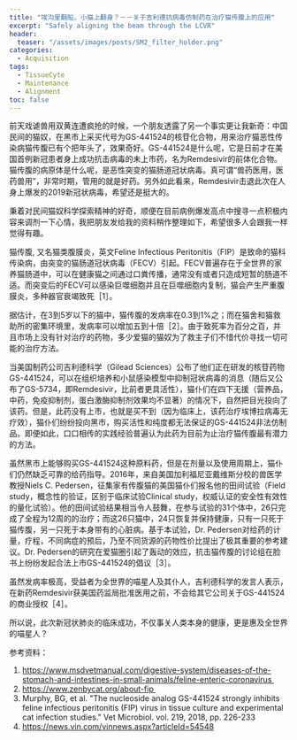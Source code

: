 ```yaml
---
title: "埃沟里翻船，小猫上翻身？－－关于吉利德抗病毒仿制药在治疗猫传腹上的应用"
excerpt: "Safely aligning the beam through the LCVR"
header:
  teaser: "/assets/images/posts/SM2_filter_holder.png"
categories:
  - Acquisition
tags: 
  - TissueCyte
  - Maintenance
  - Alignment
toc: false
---
```

 

前天戏谑兽用双黄连遭疯抢的时候，一个朋友透露了另一个事实更让我新奇：中国民间的猫奴，在黑市上采买代号为GS-441524的核苷化合物，用来治疗猫恶性传染病猫传腹已有个把年头了，效果奇好。GS-441524是什么呢，它是日前才在美国首例新冠患者身上成功抗击病毒的未上市药，名为Remdesivir的前体化合物。猫传腹的病原体是什么呢，是恶性突变的猫肠道冠状病毒。真可谓“兽药医用，医药兽用”，非常时期，管用的就是好药。另外如此看来，Remdesivir击退此次在人身上爆发的2019新冠状病毒，希望还是挺大的。

秉着对民间猫奴科学探索精神的好奇，顺便在目前病例爆发高点中搜寻一点积极内容来调剂一下心情，我把朋友发给我的资料稍作整理如下，希望很多人会跟我一样觉得有趣。

猫传腹, 又名猫类腹膜炎，英文Feline Infectious Peritonitis（FIP）是致命的猫科传染病，由突变的猫肠道冠状病毒（FECV）引起。FECV普遍存在于全世界的家养猫肠道中，可以在健康猫之间通过口粪传播，通常没有或者只造成短暂的肠道不适。而突变后的FECV可以感染巨噬细胞并且在巨噬细胞内复制，猫会产生严重腹膜炎，多种器官衰竭致死［1］。

据估计，在3到5岁以下的猫中，猫传腹的发病率在0.3到1%之；而在猫舍和猫救助所的密集环境里，发病率可以增加五到十倍［2］。由于致死率为百分之百，并且市场上没有针对治疗的药物，多少爱猫的猫奴为了救主子们不惜代价寻找一切可能的治疗方法。

当美国制药公司吉利德科学（Gilead Sciences）公布了他们正在研发的核苷药物GS-441524，可以在组织培养和小鼠感染模型中抑制冠状病毒的消息（随后又公布了GS-5734，即Remdesivir，比前者更具活性），猫仆们在四下无援（营养品，中药，免疫抑制剂，蛋白激酶抑制剂效果均不显著）的情况下，自然把目光投向了该药。但是，此药没有上市，也就是买不到（因为临床上，该药治疗埃博拉病毒无疗效），猫仆们纷纷投向黑市，购买活性和纯度都无法保证的GS-441524非法仿制品。即便如此，口口相传的实践经验普遍认为此药为目前为止治疗猫传腹最有潜力的方法。

虽然黑市上能够购买GS-441524这种原料药，但是在剂量以及使用周期上，猫仆们仍然缺乏可靠的给药指导。2016年，来自美国加利福尼亚戴维斯分校的兽医学教授Niels C. Pedersen，征集家有传腹猫的美国猫仆们报名他的田间试验（Field study，概念性的验证，区别于临床试验Clinical study，权威认证的安全性有效性的量化试验）。他的田间试验结果相当令人鼓舞，在参与试验的31个体中，26只完成了全程为12周的的治疗；而这26只猫中，24只恢复并保持健康，只有一只死于猫传腹，另一只死于本身带有的心脏病。基于本试验，Dr. Pedersen对给药的计量，疗程，不同病症的预后，乃至不同货源的药物性价比提出了极其重要的参考建议。Dr. Pedersen的研究在爱猫圈引起了轰动的效应，抗击猫传腹的讨论组在脸书上纷纷发起合法上市GS-441524的倡议［3］。

虽然发病率极高，受益者为全世界的喵星人及其仆人，吉利德科学的发言人表示，在新药Remdesivir获美国药监局批准医用之前，不会给其它公司关于GS-441524的商业授权［4］。

所以说，此次新冠状肺炎的临床成功，不仅事关人类本身的健康，更是惠及全世界的喵星人？


参考资料：
1. https://www.msdvetmanual.com/digestive-system/diseases-of-the-stomach-and-intestines-in-small-animals/feline-enteric-coronavirus 
2. https://www.zenbycat.org/about-fip 
3. Murphy, BG, et al. "The nucleoside analog GS-441524 strongly inhibits feline infectious peritonitis (FIP) virus in tissue culture and experimental cat infection studies." Vet Microbiol. vol. 219, 2018, pp. 226-233 
4. https://news.vin.com/vinnews.aspx?articleId=54548
